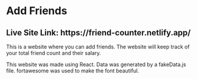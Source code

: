 <h1> Add Friends </h1>
<h2> Live Site Link: https://friend-counter.netlify.app/ </h2>

This is a website where you can add friends. The website will keep track of your total friend count and their salary.

This website was made using React. Data was generated by a fakeData.js file. fortawesome was used to make the font beautiful.
